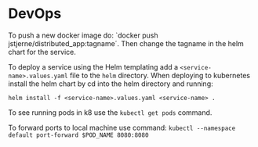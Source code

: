 # DevOps

To push a new docker image do: `docker push jstjerne/distributed_app:tagname´.
Then change the tagname in the helm chart for the service.

To deploy a service using the Helm templating add a `<service-name>.values.yaml` file to the `helm` directory.
When deploying to kubernetes install the helm chart by cd into the helm directory and running:

`helm install -f <service-name>.values.yaml <service-name> .`

To see running pods in k8 use the `kubectl get pods` command.

To forward ports to local machine use command:
`kubectl --namespace default port-forward $POD_NAME 8080:8080`
